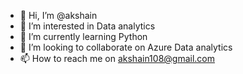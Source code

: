 - 👋 Hi, I’m @akshain
- 👀 I’m interested in Data analytics
- 🌱 I’m currently learning Python
- 💞️ I’m looking to collaborate on Azure Data analytics
- 📫 How to reach me  on akshain108@gmail.com

<!---
akshain108/akshain108 is a ✨ special ✨ repository because its `README.md` (this file) appears on your GitHub profile.
You can click the Preview link to take a look at your changes.
--->
